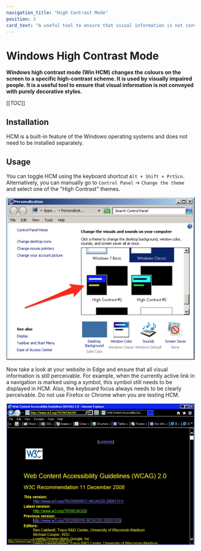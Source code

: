 ```yaml
---
navigation_title: "High Contrast Mode"
position: 3
card_text: "A useful tool to ensure that visual information is not conveyed with purely decorative styles"
---
```


# Windows High Contrast Mode

**Windows high contrast mode (Win HCM) changes the colours on the screen to a specific high-contrast scheme. It is used by visually impaired people. It is a useful tool to ensure that visual information is not conveyed with purely decorative styles.**

[[_TOC_]]

## Installation

HCM is a built-in feature of the Windows operating systems and does not need to be installed separately.

## Usage

You can toggle HCM using the keyboard shortcut `Alt + Shift + PrtScn`. Alternatively, you can manually go to `Control Panel` -> `Change the theme` and select one of the "High Contrast" themes.

![Windows HCM themes](_media/windows-hcm-themes.png)

Now take a look at your website in Edge and ensure that all visual information is still perceivable. For example, when the currently active link in a navigation is marked using a symbol, this symbol still needs to be displayed in HCM. Also, the keyboard focus always needs to be clearly perceivable. Do not use Firefox or Chrome when you are testing HCM.

![The WCAG 2.0 website in high contrast mode](_media/the-wcag-20-website-in-high-contrast-mode.png)
